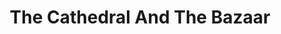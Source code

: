 ---
layout: books
title: The Cathedral And The Bazaar
categories: ['software']
author: ['']
excerpt: .
external_url: 
---